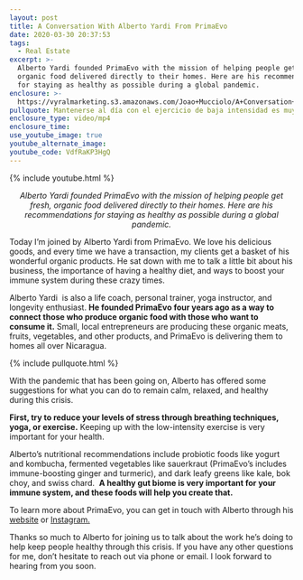 ```yaml
---
layout: post
title: A Conversation With Alberto Yardi From PrimaEvo
date: 2020-03-30 20:37:53
tags:
  - Real Estate
excerpt: >-
  Alberto Yardi founded PrimaEvo with the mission of helping people get fresh,
  organic food delivered directly to their homes. Here are his recommendations
  for staying as healthy as possible during a global pandemic.
enclosure: >-
  https://vyralmarketing.s3.amazonaws.com/Joao+Mucciolo/A+Conversation+with+Alberto+Jardi+from+PrimaEvo.mp4
pullquote: Mantenerse al día con el ejercicio de baja intensidad es muy importante para su salud.
enclosure_type: video/mp4
enclosure_time:
use_youtube_image: true
youtube_alternate_image:
youtube_code: VdfRaKP3HgQ
---
```


{% include youtube.html %}

<p style="text-align: center;"><em>Alberto Yardi founded PrimaEvo with the mission of helping people get fresh, organic food delivered directly to their homes. Here are his recommendations for staying as healthy as possible during a global pandemic.</em></p>

Today I’m joined by Alberto Yardi from PrimaEvo. We love his delicious goods, and every time we have a transaction, my clients get a basket of his wonderful organic products. He sat down with me to talk a little bit about his business, the importance of having a healthy diet, and ways to boost your immune system during these crazy times.

Alberto Yardi&nbsp; is also a life coach, personal trainer, yoga instructor, and longevity enthusiast. **He founded PrimaEvo four years ago as a way to connect those who produce organic food with those who want to consume it.** Small, local entrepreneurs are producing these organic meats, fruits, vegetables, and other products, and PrimaEvo is delivering them to homes all over Nicaragua.

{% include pullquote.html %}

With the pandemic that has been going on, Alberto has offered some suggestions for what you can do to remain calm, relaxed, and healthy during this crisis.

**First, try to reduce your levels of stress through breathing techniques, yoga, or exercise.** Keeping up with the low-intensity exercise is very important for your health.

Alberto’s nutritional recommendations include probiotic foods like yogurt and kombucha, fermented vegetables like sauerkraut (PrimaEvo’s includes immune-boosting ginger and turmeric), and dark leafy greens like kale, bok choy, and swiss chard.&nbsp; **A healthy gut biome is very important for your immune system, and these foods will help you create that.**

To learn more about PrimaEvo, you can get in touch with Alberto through his [website](http://primaevo.com) or [Instagram.](https://www.instagram.com/primaevonica/)&nbsp;

Thanks so much to Alberto for joining us to talk about the work he’s doing to help keep people healthy through this crisis. If you have any other questions for me, don’t hesitate to reach out via phone or email. I look forward to hearing from you soon.